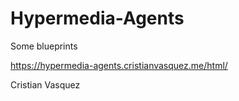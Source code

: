 # Hypermedia-Agents
Some blueprints

https://hypermedia-agents.cristianvasquez.me/html/

Cristian Vasquez
